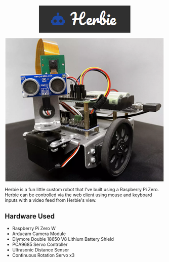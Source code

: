 <p align="center">
  <img alt="logo" src="apps/client/src/assets/logo.png">
</p>
<p align="center">
  <img alt="herbie" src="apps/client/src/assets/herbie.webp" width="500px">
</p>

Herbie is a fun little custom robot that I've built using a Raspberry Pi Zero. Herbie can be controlled via the web client using mouse and keyboard inputs with a video feed from Herbie's view.

## Hardware Used

- Raspberry Pi Zero W
- Arducam Camera Module
- Diymore Double 18650 V8 Lithium Battery Shield
- PCA9685 Servo Controller
- Ultrasonic Distance Sensor
- Continuous Rotation Servo x3
